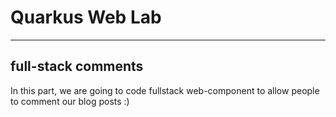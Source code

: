 # Quarkus Web Lab

---

## full-stack comments

In this part, we are going to code fullstack web-component to allow people to comment our blog posts :)